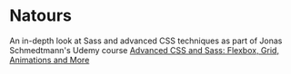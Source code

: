 # Natours

An in-depth look at Sass and advanced CSS techniques as part of Jonas Schmedtmann's Udemy course [Advanced CSS and Sass: Flexbox, Grid, Animations and More](https://www.udemy.com/course/advanced-css-and-sass)

